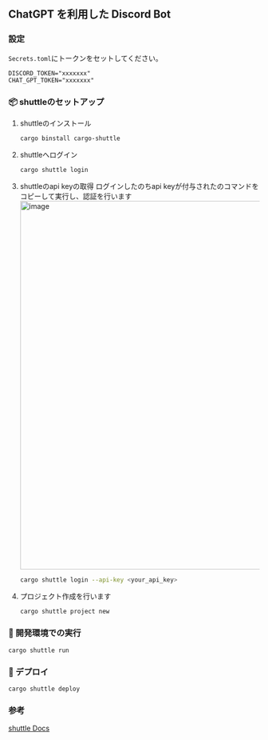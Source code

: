 ## ChatGPT を利用した Discord Bot

### 設定

`Secrets.toml`にトークンをセットしてください。

```
DISCORD_TOKEN="xxxxxxx"
CHAT_GPT_TOKEN="xxxxxxx"
```

### 📦 shuttleのセットアップ
1. shuttleのインストール
    ```bash
    cargo binstall cargo-shuttle
    ```
2. shuttleへログイン
    ```bash
    cargo shuttle login
    ```
3. shuttleのapi keyの取得
  ログインしたのちapi keyが付与されたのコマンドをコピーして実行し、認証を行います
    <img width="737" alt="image" src="https://user-images.githubusercontent.com/61819079/224472053-df9e85e0-d443-45c7-b1f4-12bf28e0a8d8.png">
    
    ```bash
    cargo shuttle login --api-key <your_api_key>
    ```
4. プロジェクト作成を行います
    ```bash
    cargo shuttle project new
    ```
### 🤖 開発環境での実行
```
cargo shuttle run
```

### 🚀 デプロイ

```
cargo shuttle deploy
```
### 参考
[shuttle Docs](https://docs.shuttle.rs/introduction/welcome)
